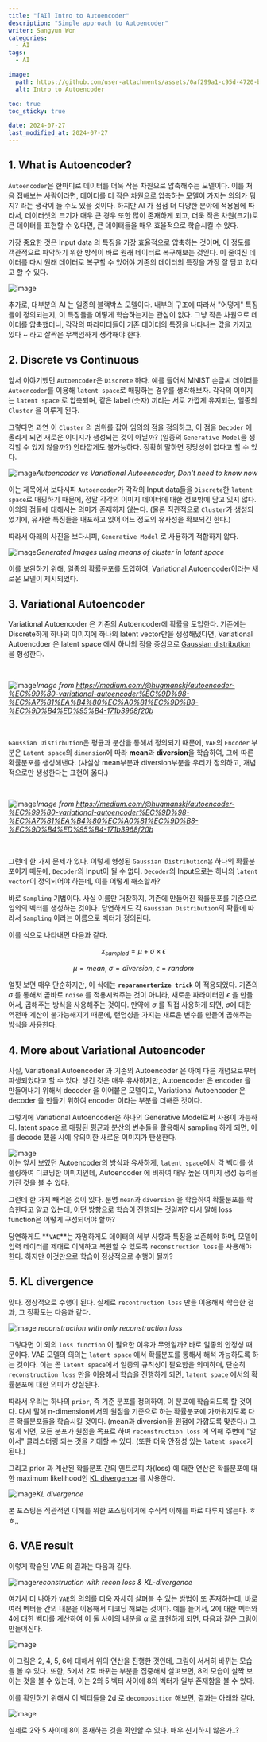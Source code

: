 ```yaml
---
title: "[AI] Intro to Autoencoder"
description: "Simple approach to Autoencoder"
writer: Sangyun Won
categories:
  - AI
tags:
  - AI

image:
  path: https://github.com/user-attachments/assets/0af299a1-c95d-4720-b6dc-43888b8f5af7
  alt: Intro to Autoencoder

toc: true
toc_sticky: true

date: 2024-07-27
last_modified_at: 2024-07-27
---
```


## 1. What is Autoencoder?

`Autoencoder`은 한마디로 데이터를 더욱 작은 차원으로 압축해주는 모델이다. 이를 처음 접해보는 사람이라면, 데이터를 더 작은 차원으로 압축하는 모델이 가지는 의의가 뭐지? 라는 생각이 들 수도 있을 것이다. 하지만 AI 가 점점 더 다양한 분야에 적용됨에 따라서, 데이터셋의 크기가 매우 큰 경우 또한 많이 존재하게 되고, 더욱 작은 차원(크기)로 큰 데이터를 표현할 수 있다면, 큰 데이터들을 매우 효율적으로 학습시킬 수 있다.

가장 중요한 것은 Input data 의 특징을 가장 효율적으로 압축하는 것이며, 이 정도를 객관적으로 파악하기 위한 방식이 바로 원래 데이터로 복구해보는 것읻다. 이 줄여진 데이터를 다시 원래 데이터로 복구할 수 있어야 기존의 데이터의 특징을 가장 잘 담고 있다고 할 수 있다. 

![image](https://github.com/user-attachments/assets/5438ccdc-ec77-40a5-9386-170d47158f3c)

추가로, 대부분의 AI 는 일종의 블랙박스 모델이다. 내부의 구조에 따라서 "어떻게" 특징들이 정의되는지, 이 특징들을 어떻게 학습하는지는 관심이 없다. 그냥 작은 차원으로 데이터를 압축했더니, 각각의 파라미터들이 기존 데이터의 특징을 나타내는 값을 가지고 있다 ~ 라고 살짝은 무책임하게 생각해야 한다. 

## 2. Discrete vs Continuous

앞서 이야기했던 `Autoencoder`은 `Discrete` 하다. 예를 들어서 MNIST 손글씨 데이터를 `Autoencoder`를 이용해 `latent space`로 매핑하는 경우를 생각해보자. 각각의 이미지는 `latent space` 로 압축되며, 같은 label (숫자) 끼리는 서로 가깝게 유지되는, 일종의 `Cluster` 을 이루게 된다. 

그렇다면 과연 이 `Cluster` 의 범위를 잡아 임의의 점을 정의하고, 이 점을 `Decoder` 에 올리게 되면 새로운 이미지가 생성되는 것이 아닐까? (일종의 `Generative Model`을 생각할 수 있지 않을까?) 안타깝게도 불가능하다. 정확히 말하면 정당성이 없다고 할 수 있다. 

![image](https://github.com/user-attachments/assets/45bd68be-1c2f-41f6-88c8-ed0ac6989f36)*Autoencoder vs Variational Autoeencoder, Don't need to know now*

이는 제목에서 보다시피 `Autoencoder`가 각각의 Input data들을 `Discrete`한 `latent space`로 매핑하기 때문에, 정말 각각의 이미지 데이터에 대한 정보밖에 담고 있지 않다. 이외의 점들에 대해서는 의미가 존재하지 않는다. (물론 직관적으로 `Cluster`가 생성되었기에, 유사한 특징들을 내포하고 있어 어느 정도의 유사성을 확보되긴 한다.)

따라서 아래의 사진을 보다시피, `Generative Model` 로 사용하기 적합하지 않다. 

![image](https://github.com/user-attachments/assets/561ace2e-566c-455a-9c0b-eefc1ee32500)*Generated Images using means of cluster in latent space*

이를 보완하기 위해, 일종의 확률분포를 도입하여, Variational Autoencoder이라는 새로운 모델이 제시되었다. 

## 3. Variational Autoencoder

Variational Autoencoder 은 기존의 Autoencoder에 확률을 도입한다. 기존에는 Discrete하게 하나의 이미지에 하나의 latent vector만을 생성해냈다면, Variational Autoencdoer 은 latent space 에서 하나의 점을 중심으로 [Gaussian distribution](https://en.wikipedia.org/wiki/Normal_distribution) 을 형성한다. 

<br>

![image](https://github.com/user-attachments/assets/a98f1842-646c-438b-84e1-9be00013eb22)*Image from https://medium.com/@hugmanskj/autoencoder-%EC%99%80-variational-autoencoder%EC%9D%98-%EC%A7%81%EA%B4%80%EC%A0%81%EC%9D%B8-%EC%9D%B4%ED%95%B4-171b3968f20b*

<br>

`Gaussian Distirbution`은 평균과 분산을 통해서 정의되기 때문에, `VAE`의 `Encoder` 부분은 `Latent space`의 `dimension`에 따라 **mean**과 **diversion**을 학습하여, 그에 따른 확률분포를 생성해낸다. (사실상 mean부분과 diversion부분을 우리가 정의하고, 개념적으로만 생성한다는 표현이 옳다.)

<br>

![image](https://github.com/user-attachments/assets/c1c79826-de04-4685-beeb-68169cdda7a5)*Image from https://medium.com/@hugmanskj/autoencoder-%EC%99%80-variational-autoencoder%EC%9D%98-%EC%A7%81%EA%B4%80%EC%A0%81%EC%9D%B8-%EC%9D%B4%ED%95%B4-171b3968f20b*

<br>

그런데 한 가지 문제가 있다. 이렇게 형성된 `Gaussian Distribution은` 하나의 확률분포이기 때문에, `Decoder`의 Input이 될 수 없다. `Decoder`의 Input으로는 하나의 `latent vector`이 정의되어야 하는데, 이를 어떻게 해소할까?

바로 `Sampling` 기법이다. 사실 이름만 거창하지, 기존에 만들어진 확률분포를 기준으로 임의의 벡터를 생성하는 것이다. 당연하게도 각 `Gaussian Distribution`의 확률에 따라서 `Sampling` 이라는 이름으로 벡터가 정의된다. 

이를 식으로 나타내면 다음과 같다. 

$$x_{sampled} = \mu + \sigma \times \epsilon$$

$$\mu = mean,\; \sigma = diversion,\; \epsilon = random$$


얼핏 보면 매우 단순하지만, 이 식에는 **`reparamerterize trick`** 이 적용되었다. 기존의 $\sigma$ 를 통해서 곧바로 `noise` 를 적용시켜주는 것이 아니라, 새로운 파라미터인 $\epsilon$ 을 만들어서, 곱해주는 방식을 사용해주는 것이다. 만약에 $\sigma$ 를 직접 사용하게 되면, $\sigma$에 대한 역전파 계산이 불가능해지기 때문에, 랜덤성을 가지는 새로운 변수를 만들어 곱해주는 방식을 사용한다. 

## 4. More about Variational Autoencoder

사실, Variational Autoencoder 과 기존의 Autoencoder 은 아예 다른 개념으로부터 파생되었다고 할 수 있다. 생긴 것은 매우 유사하지만, Autoencoder 은 encoder 을 만들어내기 위해서 decoder 을 이어붙은 모델이고, Variational Autoencoder 은 decoder 을 만들기 위하여 encoder 이라는 부분을 더해준 것이다. 

 
 그렇기에 Variational Autoencoder은 하나의 Generative Model로써 사용이 가능하다. latent space 로 매핑된 평균과 분산의 변수들을 활용해서 sampling 하게 되면, 이를 decode 했을 시에 유의미한 새로운 이미지가 탄생한다. 

![image](https://github.com/user-attachments/assets/de1754d6-8a26-4b5e-bb10-8f1f9846709d)    
이는 앞서 보였던 Autoencoder의 방식과 유사하게, `latent space`에서 각 벡터를 샘플링하여 디코딩한 이미지인데, Autoencoder 에 비하여 매우 높은 이미지 생성 능력을 가진 것을 볼 수 있다. 

그런데 한 가지 빼먹은 것이 있다. 분명 `mean`과 `diversion` 을 학습하여 확률분포를 학습한다고 알고 있는데, 어떤 방향으로 학습이 진행되는 것일까? 다시 말해 loss function은 어떻게 구성되어야 할까?

당연하게도 **`VAE`**는 자명하게도 데이터의 세부 사항과 특징을 보존해야 하며, 모델이 입력 데이터를 제대로 이해하고 복원할 수 있도록 `reconstruction loss`를 사용해야 한다. 하지만 이것만으로 학습이 정상적으로 수행이 될까?

## 5. KL divergence

맞다. 정상적으로 수행이 된다. 실제로 `recontruction loss` 만을 이용해서 학습한 결과, 그 정확도는 다음과 같다. 

![image](https://github.com/user-attachments/assets/f24edfdf-6747-429a-b86d-ed1861350747)
*reconstruction with only reconstruction loss*

그렇다면 이 외의 `loss function` 이 필요한 이유가 무엇일까? 바로 일종의 안정성 때문이다. VAE 모델의 의의는 `latent space` 에서 확률분포를 통해서 해석 가능하도록 하는 것이다. 이는 곧 `latent space`에서 일종의 규칙성이 필요함을 의미하며, 단순히 `reconstruction loss` 만을 이용해서 학습을 진행하게 되면, `latent space` 에서의 확률분포에 대한 의미가 상실된다. 

따라서 우리는 하나의 `prior`, 즉 기준 분포를 정의하여, 이 분포에 학습되도록 할 것이다. 다시 말해 n-dimension에서의 원점을 기준으로 하는 확률분포에 가까워지도록 다른 확률분포들을 학습시킬 것이다. (mean과 diversion을 원점에 가깝도록 맞춘다.) 그렇게 되면, 모든 분포가 원점을 목표로 하며 `reconstruction loss` 에 의해 주변에 "알아서" 클러스터링 되는 것을 기대할 수 있다. (또한 더욱 안정성 있는 `latent space`가 된다.)

그리고 prior 과 계산된 확률분포 간의 엔트로피 차(loss) 에 대한 연산은 확률분포에 대한 maximum likelihood인 [KL divergence](https://en.wikipedia.org/wiki/Kullback%E2%80%93Leibler_divergence) 를 사용한다.

![image](https://github.com/user-attachments/assets/f746b748-c7ab-41fb-a272-e0fed54b9376)*KL divergence*

본 포스팅은 직관적인 이해를 위한 포스팅이기에 수식적 이해를 따로 다루지 않는다. ㅎㅎ,, 

## 6. VAE result 
이렇게 학습된 VAE 의 결과는 다음과 같다. 

![image](https://github.com/user-attachments/assets/abceff04-e2ae-4235-9fef-8161299ffcfe)*reconstruction with recon loss & KL-divergence*

여기서 더 나아가 `VAE`의 의의를 더욱 자세히 살펴볼 수 있는 방법이 또 존재하는데, 바로 여러 벡터들 간의 내분을 이용해서 디코딩 해보는 것이다. 예를 들어서, 2에 대한 벡터와 4에 대한 벡터를 계산하여 이 둘 사이의 내분을 $\alpha$ 로 표현하게 되면, 다음과 같은 그림이 만들어진다. 
  

![image](https://github.com/user-attachments/assets/a5408e5f-c92b-47d5-b0be-7e92df3eb346)    

이 그림은 2, 4, 5, 6에 대해서 위의 연산을 진행한 것인데, 그림이 서서히 바뀌는 모습을 볼 수 있다. 또한, 5에서 2로 바뀌는 부분을 집중해서 살펴보면, 8의 모습이 살짝 보이는 것을 볼 수 있는데, 이는 2와 5 벡터 사이에 8의 벡터가 일부 존재함을 볼 수 있다. 

이를 확인하기 위해서 이 벡터들을 2d 로 `decomposition` 해보면, 결과는 아래와 같다. 

![image](https://github.com/user-attachments/assets/9ddcc39d-4f40-406e-ae49-a1540f7691c0)    

실제로 2와 5 사이에 8이 존재하는 것을 확인할 수 있다. 매우 신기하지 않은가..?

<script> MathJax = { tex: {inlineMath: [[''], ['\(', '\)']]} }; </script>
<script id="MathJax-script" async src="https://cdn.jsdelivr.net/npm/mathjax@3/es5/tex-chtml.js"></script>
